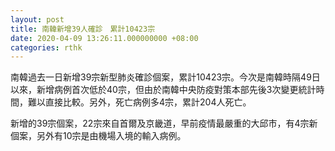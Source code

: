 ```yaml
---
layout: post
title: 南韓新增39人確診　累計10423宗
date: 2020-04-09 13:26:11.000000000 +08:00
categories: rthk
---
```


南韓過去一日新增39宗新型肺炎確診個案，累計10423宗。今次是南韓時隔49日以來，新增病例首次低於40宗，但由於南韓中央防疫對策本部先後3次變更統計時間，難以直接比較。另外，死亡病例多4宗，累計204人死亡。

新增的39宗個案，22宗來自首爾及京畿道，早前疫情最嚴重的大邱市，有4宗新個案，另外有10宗是由機場入境的輸入病例。
